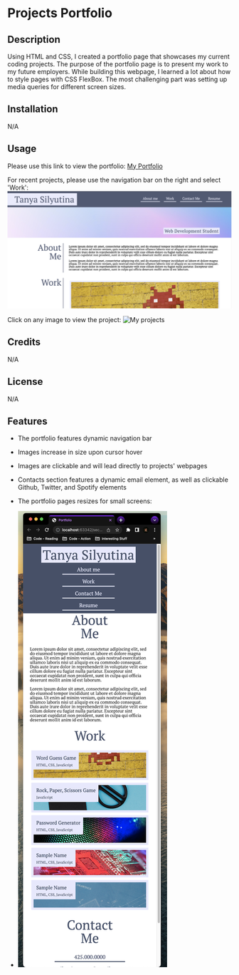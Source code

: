# Projects Portfolio

## Description

Using HTML and CSS, I created a portfolio page that showcases my current coding projects.
The purpose of the portfolio page is to present my work to my future employers.
While building this webpage, I learned a lot about how to style pages with CSS FlexBox.
The most challenging part was setting up media queries for different screen sizes.

## Installation

N/A

## Usage

Please use this link to view the portfolio: [My Portfolio](https://tanyasilyutina.github.io/second_hw/)

For recent projects, please use the navigation bar on the right and select 'Work':
![Nav Bar](assets/Screenshot%202023-04-03%20at%205.52.25%20PM.png)

Click on any image to view the project:
![My projects](assets/Screenshot%202023-04-03%20at%205.48.53%20PM.png)

## Credits

N/A

## License

N/A

## Features

* The portfolio features dynamic navigation bar
* Images increase in size upon cursor hover
* Images are clickable and will lead directly to projects' webpages
* Contacts section features a dynamic email element, as well as clickable Github, Twitter, and Spotify elements
* The portfolio pages resizes for small screens:

* ![Portfolio Phone View](assets/Screenshot%202023-04-03%20at%206.45.41%20PM.png)
